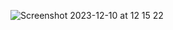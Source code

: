 ![Screenshot 2023-12-10 at 12 15 22](https://github.com/hnucamendi/ws-colly_lambda/assets/55587068/e4248744-245e-4c3b-bb9a-c476ad936a19)
